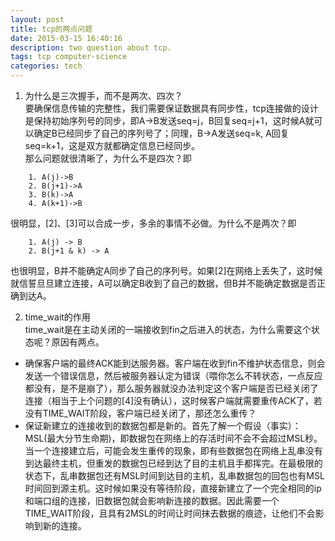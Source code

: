 ```yaml
---
layout: post
title: tcp的两点问题
date: 2015-03-15 16:40:16
description: two question about tcp.
tags: tcp computer-science
categories: tech
---
```


1. 为什么是三次握手，而不是两次、四次？  
要确保信息传输的完整性，我们需要保证数据具有同步性，tcp连接做的设计是保持初始序列号的同步，即A->B发送seq=j，B回复seq=j+1，这时候A就可以确定B已经同步了自己的序列号了；同理，B->A发送seq=k, A回复seq=k+1，这是双方就都确定信息已经同步。  
那么问题就很清晰了，为什么不是四次？即  
```
    1. A(j)->B
    2. B(j+1)->A
    3. B(k)->A
    4. A(k+1)->B
```
很明显，[2]、[3]可以合成一步，多余的事情不必做。为什么不是两次？即
```
    1. A(j) -> B
    2. B(j+1 & k) -> A
```
也很明显，B并不能确定A同步了自己的序列号。如果[2]在网络上丢失了，这时候就信誓旦旦建立连接，A可以确定B收到了自己的数据，但B并不能确定数据是否正确到达A。

2. time_wait的作用  
time_wait是在主动关闭的一端接收到fin之后进入的状态，为什么需要这个状态呢？原因有两点。  
- 确保客户端的最终ACK能到达服务器。客户端在收到fin不维护状态信息，则会发送一个错误信息，然后被服务器认定为错误（喂你怎么不转状态，一点反应都没有，是不是崩了），那么服务器就没办法判定这个客户端是否已经关闭了连接（相当于上个问题的[4]没有确认），这时候客户端就需要重传ACK了，若没有TIME_WAIT阶段，客户端已经关闭了，那还怎么重传？  
- 保证新建立的连接收到的数据包都是新的。首先了解一个假设（事实）：MSL(最大分节生命期)，即数据包在网络上的存活时间不会不会超过MSL秒。当一个连接建立后，可能会发生重传的现象，即有些数据包在网络上乱串没有到达最终主机，但重发的数据包已经到达了目的主机且手都挥完。在最极限的状态下，乱串数据包还有MSL时间到达目的主机，乱串数据包的回包也有MSL时间回到源主机。这时候如果没有等待阶段，直接新建立了一个完全相同的ip和端口组的连接，旧数据包就会影响新连接的数据。因此需要一个TIME_WAIT阶段，且具有2MSL的时间让时间抹去数据的痕迹，让他们不会影响到新的连接。
